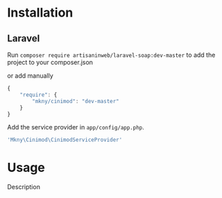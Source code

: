 Installation
============

## Laravel

Run `composer require artisaninweb/laravel-soap:dev-master` to add the project to your composer.json

or add manually

```javascript
{
    "require": {
        "mkny/cinimod": "dev-master"
    }
}
```
Add the service provider in `app/config/app.php`.
```php
'Mkny\Cinimod\CinimodServiceProvider'
```

Usage
============

Description